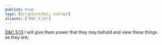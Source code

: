 ```yaml
---
publish: true
tags: [Scripture/DaC, noGraph]
aliases: ["D&C 5:13"]
---
```

[D&C 5:13](https://churchofjesuschrist.org/study/scriptures/dc-testament/dc/5?lang=eng&id=p13#p13) I will give them power that they may behold and view these things as they are;

